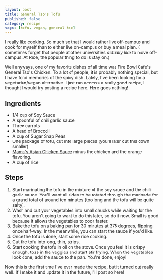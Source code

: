 ```yaml
---
layout: post
title: General Tso's Tofu
published: false
category: recipe
tags: [tofu, vegan, general tso]
---
```


<!-- <img src='/img/posts/general-tso.jpg' width='500px' height='375px' alt='General Tsos Tofu'> -->

I really like cooking. So much so that I would rather live off-campus and cook for myself than to either live on-campus or buy a meal plan. (I sometimes forget that people at other universities <em>actually like</em> to move off-campus. At Rice, the popular thing to do is stay on.)

Well anyways, one of my favorite dishes of all time was Fire Bowl Cafe's General Tso's Chicken. To a lot of people, it is probably nothing special, but I have fond memories of the spicy dish. Lately, I've been looking for a vegetarian/vegan alternative. I just ran accross a really good recipe, I thought I would try posting a recipe here. Here goes nothing!

Ingredients
-----------

<ul>
    <li>
        1/4 cup of Soy Sauce
    </li>
    <li>
        A spoonful of chili garlic sauce
    </li>
    <li>
        Three carrots
    </li>
    <li>
        A head of Broccoli
    </li>
    <li>
        A cup of Sugar Snap Peas
    </li>
    <li>
        One package of tofu, cut into large pieces (you'll later cut this down smaller)
    </li>
    <li>
        <a href='http://allrecipes.com/recipe/mamas-asian-chicken-and-rice/'>Mama's Asian Chicken Sauce</a> minus the chicken and the orange flavoring.
    </li>
    <li>
        A cup of rice
    </li>
</ul>

Steps
-----

<ol>
    <li>
       Start marinating the tofu in the mixture of the soy sauce and the chili garlic sauce. You'll want all sides to be rotated through the marinade for a grand total of around ten minutes (too long and the tofu will be quite salty).
    </li>
    <li>
        Wash and cut your vegetables into small chucks while waiting for the tofu. You aren't going to want to do this later, so do it now. Small is good because it allows the vegetables to cook faster.
    </li>
    <li>
        Bake the tofu on a baking pan for 30 minutes at 375 degrees, flipping once half-way. In the meanwhile, you can start the sauce if you'd like.
    </li>
    <li>
        Once the tofu is done, start some rice cooking.
    </li>
    <li>
        Cut the tofu into long, thin, strips.
    </li>
    <li>
        Start cooking the tofu in oil on the stove. Once you feel it is crispy enough, toss in the veggies and start stir frying. When the vegetables look done, add the sauce to the pan. You're done, enjoy!
    </li>
</ol>

Now this is the first time I've ever made the recipe, but it turned out really well. If I make it and update it in the future, I'll post so here!